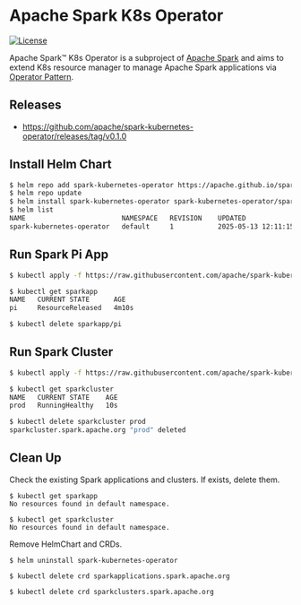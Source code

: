 # Apache Spark K8s Operator

[![License](https://img.shields.io/badge/License-Apache%202.0-blue.svg)](https://opensource.org/licenses/Apache-2.0)

Apache Spark™ K8s Operator is a subproject of [Apache Spark](https://spark.apache.org/) and
aims to extend K8s resource manager to manage Apache Spark applications via
[Operator Pattern](https://kubernetes.io/docs/concepts/extend-kubernetes/operator/).

## Releases

- https://github.com/apache/spark-kubernetes-operator/releases/tag/v0.1.0

## Install Helm Chart

```bash
$ helm repo add spark-kubernetes-operator https://apache.github.io/spark-kubernetes-operator
$ helm repo update
$ helm install spark-kubernetes-operator spark-kubernetes-operator/spark-kubernetes-operator
$ helm list
NAME                     	NAMESPACE	REVISION	UPDATED                             	STATUS  	CHART                          	APP VERSION
spark-kubernetes-operator	default  	1       	2025-05-13 12:11:15.303067 -0700 PDT	deployed	spark-kubernetes-operator-0.1.0	0.1.0
```

## Run Spark Pi App

```bash
$ kubectl apply -f https://raw.githubusercontent.com/apache/spark-kubernetes-operator/refs/tags/v0.1.0/examples/pi.yaml

$ kubectl get sparkapp
NAME   CURRENT STATE      AGE
pi     ResourceReleased   4m10s

$ kubectl delete sparkapp/pi
```

## Run Spark Cluster

```bash
$ kubectl apply -f https://raw.githubusercontent.com/apache/spark-kubernetes-operator/refs/tags/v0.1.0/examples/prod-cluster-with-three-workers.yaml

$ kubectl get sparkcluster
NAME   CURRENT STATE    AGE
prod   RunningHealthy   10s

$ kubectl delete sparkcluster prod
sparkcluster.spark.apache.org "prod" deleted
```

## Clean Up

Check the existing Spark applications and clusters. If exists, delete them.

```
$ kubectl get sparkapp
No resources found in default namespace.

$ kubectl get sparkcluster
No resources found in default namespace.
```

Remove HelmChart and CRDs.

```
$ helm uninstall spark-kubernetes-operator

$ kubectl delete crd sparkapplications.spark.apache.org

$ kubectl delete crd sparkclusters.spark.apache.org
```
